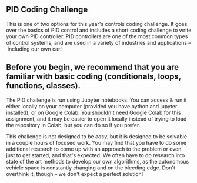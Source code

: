 PID Coding Challenge
---
This is one of two options for this year's controls coding challenge. It goes over the basics of PID control and includes a short coding challenge to write your
own PID controller. PID controllers are one of the most common types of control systems, and are used in a variety of industries and applications – including our 
own car!

Before you begin, we recommend that you are familiar with basic coding (conditionals, loops, functions, classes). 
---
The PID challenge is run using Jupyter notebooks. You can access & run it either locally on your computer (provided you have python and jupyter installed), or on Google Colab. You shouldn't need Google Colab for this assignment, and it may be easier to open it locally instead of trying to load the repository in Colab, but you can do so if you prefer.

This challenge is not designed to be _easy_, but it is designed to be solvable in a couple hours of focused work. You 
may find that you have to do some additional research to come up with an approach to the problem or even just to get 
started, and that's expected. We often have to do research into state of the art methods
to develop our own algorithms, as the autonomous vehicle space is constantly changing and on 
the bleeding edge. Don't overthink it, though – we don't expect a perfect solution! 

